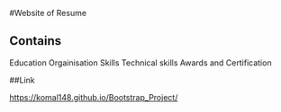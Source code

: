 #Website of Resume

## Contains

Education
Orgainisation Skills
Technical skills
Awards and Certification

##Link

https://komal148.github.io/Bootstrap_Project/
